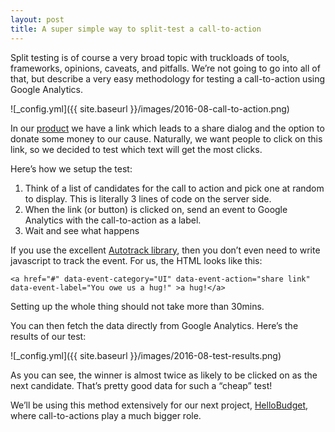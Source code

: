 ```yaml
---
layout: post
title: A super simple way to split-test a call-to-action
---
```


Split testing is of course a very broad topic with truckloads of tools, frameworks, opinions, caveats, and pitfalls. We’re not going to go into all of that, but describe a very easy methodology for testing a call-to-action using Google Analytics.

![_config.yml]({{ site.baseurl }}/images/2016-08-call-to-action.png)

In our [product](https://www.kittysplit.com/en/) we have a link which leads to a share dialog and the option to donate some money to our cause. Naturally, we want people to click on this link, so we decided to test which text will get the most clicks.


Here’s how we setup the test:
1. Think of a list of candidates for the call to action and pick one at random to display. This is literally 3 lines of code on the server side.
2. When the link (or button) is clicked on, send an event to Google Analytics with the call-to-action as a label.
3. Wait and see what happens

If you use the excellent [Autotrack library](https://analytics.googleblog.com/2016/02/introducing-autotrack-for-analyticsjs.html), then you don’t even need to write javascript to track the event. For us, the HTML looks like this:

`<a href="#" data-event-category="UI" data-event-action="share link" data-event-label="You owe us a hug!" >a hug!</a>`

Setting up the whole thing should not take more than 30mins.

You can then fetch the data directly from Google Analytics. Here’s the results of our test:

![_config.yml]({{ site.baseurl }}/images/2016-08-test-results.png)

As you can see, the winner is almost twice as likely to be clicked on as the next candidate. That’s pretty good data for such a “cheap” test!

We’ll be using this method extensively for our next project, [HelloBudget](http://hellobudget.co), where call-to-actions play a much bigger role.
